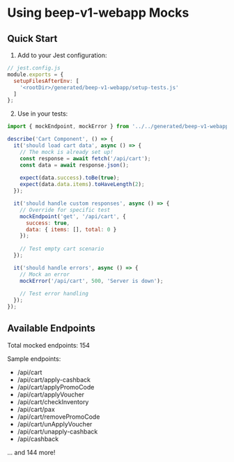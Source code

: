# Using beep-v1-webapp Mocks

## Quick Start

1. Add to your Jest configuration:

```javascript
// jest.config.js
module.exports = {
  setupFilesAfterEnv: [
    '<rootDir>/generated/beep-v1-webapp/setup-tests.js'
  ]
};
```

2. Use in your tests:

```javascript
import { mockEndpoint, mockError } from '../../generated/beep-v1-webapp/api-mocks';

describe('Cart Component', () => {
  it('should load cart data', async () => {
    // The mock is already set up!
    const response = await fetch('/api/cart');
    const data = await response.json();
    
    expect(data.success).toBe(true);
    expect(data.data.items).toHaveLength(2);
  });

  it('should handle custom responses', async () => {
    // Override for specific test
    mockEndpoint('get', '/api/cart', {
      success: true,
      data: { items: [], total: 0 }
    });
    
    // Test empty cart scenario
  });

  it('should handle errors', async () => {
    // Mock an error
    mockError('/api/cart', 500, 'Server is down');
    
    // Test error handling
  });
});
```

## Available Endpoints

Total mocked endpoints: 154

Sample endpoints:
- /api/cart
- /api/cart/apply-cashback
- /api/cart/applyPromoCode
- /api/cart/applyVoucher
- /api/cart/checkInventory
- /api/cart/pax
- /api/cart/removePromoCode
- /api/cart/unApplyVoucher
- /api/cart/unapply-cashback
- /api/cashback

... and 144 more!
